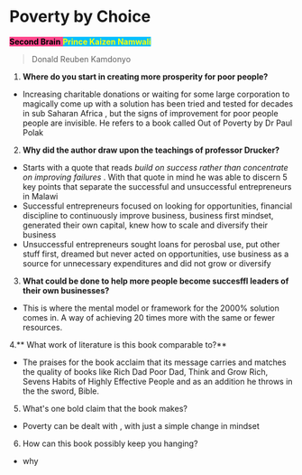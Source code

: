 # Poverty by Choice

<span style='background-color:#ff468b;'><span style='color:#000000;'>**Second Brain**</span> <span style='background-color:#00bfff;'><span style='color:#ffff00;'>**Prince Kaizen Namwali**</span> 

> Donald Reuben Kamdonyo

1. **Where do you start in creating more prosperity for poor people?**
- Increasing charitable donations or waiting for some large corporation to magically come up with a solution has been tried and tested for decades in sub Saharan Africa , but the signs of improvement for poor people people are invisible. He refers to a book called Out of Poverty by Dr Paul Polak

2. **Why did the author draw upon the teachings of professor Drucker?**
- Starts with a quote that reads _build on success rather than concentrate on improving failures_ . With that  quote in mind he was able to discern 5 key points that separate the successful and unsuccessful entrepreneurs in Malawi
- Successful entrepreneurs focused on looking for opportunities, financial discipline to continuously improve business, business first mindset, generated their own capital, knew how to scale and diversify their business
- Unsuccessful entrepreneurs sought loans for perosbal use, put other stuff first, dreamed but never acted on opportunities, use business as a source for unnecessary expenditures and did not grow or diversify

3. **What could be done to help more people become succesffl leaders of their own businesses?**
- This is where the mental model or framework for the 2000% solution comes in. A way of achieving 20 times more with the same or fewer resources. 

4.** What work of literature is this book comparable to?**
- The praises for the book acclaim that its message carries and matches the quality of books like Rich Dad Poor Dad, Think and Grow Rich, Sevens Habits of Highly Effective People and as an addition he throws in the the sword, Bible. 

5. What's one bold claim that the book makes?
- Poverty can be dealt with , with just a simple change in mindset

6. How can this book possibly keep you hanging?
- why
